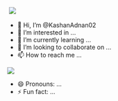 <img src="" />
<img src="https://github.com/user-attachments/assets/0f9caa3c-f07e-4c98-ab0c-73f262456ec3"/>

- 👋 Hi, I’m @KashanAdnan02
- 👀 I’m interested in ...
- 🌱 I’m currently learning ...
- 💞️ I’m looking to collaborate on ...
- 📫 How to reach me ...
<img src="https://github.com/user-attachments/assets/3648e595-97ae-4668-9301-2d6a5a952fe2" />

- 😄 Pronouns: ...
- ⚡ Fun fact: ...

<!---
KashanAdnan02/KashanAdnan02 is a ✨ special ✨ repository because its `README.md` (this file) appears on your GitHub profile.
You can click the Preview link to take a look at your changes.
--->
